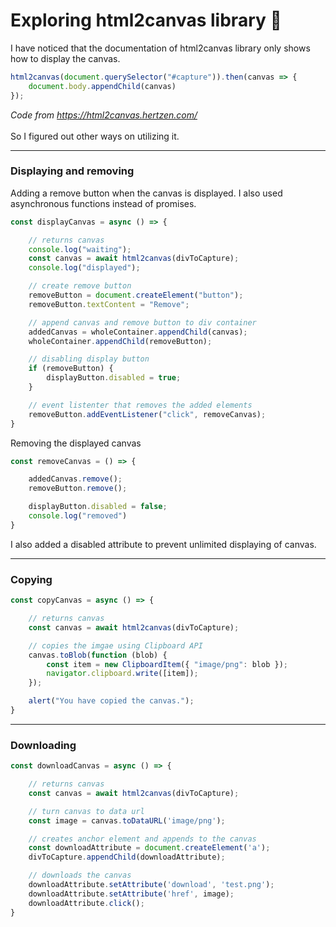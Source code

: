# Exploring html2canvas library 🔭
I have noticed that the documentation of html2canvas library only shows how to display the canvas.<br>
```javascript
html2canvas(document.querySelector("#capture")).then(canvas => {
    document.body.appendChild(canvas)
});
```
_Code from https://html2canvas.hertzen.com/_ <br><br>
So I figured out other ways on utilizing it. <br>
<hr>

### Displaying and removing
Adding a remove button when the canvas is displayed. I also used asynchronous functions instead of promises.
```javascript
const displayCanvas = async () => {

    // returns canvas
    console.log("waiting");
    const canvas = await html2canvas(divToCapture);
    console.log("displayed");

    // create remove button
    removeButton = document.createElement("button");
    removeButton.textContent = "Remove";

    // append canvas and remove button to div container
    addedCanvas = wholeContainer.appendChild(canvas);
    wholeContainer.appendChild(removeButton);

    // disabling display button
    if (removeButton) {
        displayButton.disabled = true;
    }

    // event listenter that removes the added elements
    removeButton.addEventListener("click", removeCanvas);
}
```
Removing the displayed canvas
```javascript
const removeCanvas = () => {

    addedCanvas.remove();
    removeButton.remove();

    displayButton.disabled = false;
    console.log("removed")
}
```
I also added a disabled attribute to prevent unlimited displaying of canvas.
<hr>

### Copying
```javascript
const copyCanvas = async () => {

    // returns canvas
    const canvas = await html2canvas(divToCapture);

    // copies the imgae using Clipboard API
    canvas.toBlob(function (blob) {
        const item = new ClipboardItem({ "image/png": blob });
        navigator.clipboard.write([item]);
    });

    alert("You have copied the canvas.");
}
```
<hr>

### Downloading
```javascript
const downloadCanvas = async () => {

    // returns canvas
    const canvas = await html2canvas(divToCapture);

    // turn canvas to data url
    const image = canvas.toDataURL('image/png');

    // creates anchor element and appends to the canvas
    const downloadAttribute = document.createElement('a');
    divToCapture.appendChild(downloadAttribute);

    // downloads the canvas
    downloadAttribute.setAttribute('download', 'test.png');
    downloadAttribute.setAttribute('href', image);
    downloadAttribute.click();
}
```

